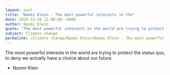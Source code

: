 ```yaml
---
layout: post
title: "Naomi Klein - The most powerful interests in the"
date: 2024-12-28 12:00:00 -0000
author: Naomi Klein
quote: "The most powerful interests in the world are trying to protect the status quo, to deny we actually have a choice about our future."
subject: Climate change
permalink: /Climate change/Naomi Klein/Naomi Klein - The most powerful interests in the
---
```


The most powerful interests in the world are trying to protect the status quo, to deny we actually have a choice about our future.

- Naomi Klein
